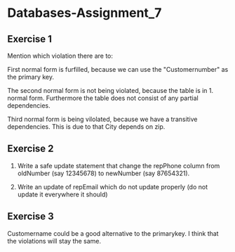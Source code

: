 # Databases-Assignment_7

## Exercise 1

Mention which violation there are to:

First normal form is furfilled, because we can use the "Customernumber" as the primary key.

The second normal form is not being violated, because the table is in 1. normal form. Furthermore the table does not consist of any partial dependencies.

Third normal form is being vilolated, because we have a transitive dependencies. This is due to that City depends on zip.

## Exercise 2
1. Write a safe update statement that change the repPhone column from oldNumber (say 12345678) to newNumber (say 87654321).
   
2. Write an update of repEmail which do not update properly (do not update it everywhere it should)

## Exercise 3

Customername could be a good alternative to the primarykey.
I think that the violations will stay the same.
